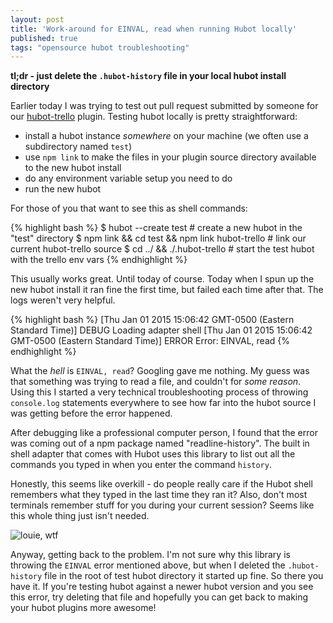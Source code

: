 ```yaml
---
layout: post
title: 'Work-around for EINVAL, read when running Hubot locally'
published: true
tags: "opensource hubot troubleshooting"
---
```


**tl;dr - just delete the `.hubot-history` file in your local hubot install directory**

Earlier today I was trying to test out pull request submitted by someone for our [hubot-trello](https://github.com/hubot-scripts/hubot-trello) plugin. Testing hubot locally is pretty straightforward:

 - install a hubot instance _somewhere_ on your machine (we often use a subdirectory named `test`)
 - use `npm link` to make the files in your plugin source directory available to the new hubot install
 - do any environment variable setup you need to do
 - run the new hubot

For those of you that want to see this as shell commands:

{% highlight bash %}
$ hubot --create test # create a new hubot in the "test" directory
$ npm link && cd test && npm link hubot-trello # link our current hubot-trello source
$ cd ../ && ./.hubot-trello # start the test hubot with the trello env vars
{% endhighlight %}

This usually works great. Until today of course. Today when I spun up the new hubot install it ran fine the first time, but failed each time after that. The logs weren't very helpful.

{% highlight bash %}
[Thu Jan 01 2015 15:06:42 GMT-0500 (Eastern Standard Time)] DEBUG Loading adapter shell
[Thu Jan 01 2015 15:06:42 GMT-0500 (Eastern Standard Time)] ERROR Error: EINVAL, read
{% endhighlight %}

What the _hell_ is `EINVAL, read`? Googling gave me nothing. My guess was that something was trying to read a file, and couldn't for _some reason_. Using this I started a very technical troubleshooting process of throwing `console.log` statements everywhere to see how far into the hubot source I was getting before the error happened.

After debugging like a professional computer person, I found that the error was coming out of a npm package named "readline-history". The built in shell adapter that comes with Hubot uses this library to list out all the commands you typed in when you enter the command `history`.

Honestly, this seems like overkill - do people really care if the Hubot shell remembers what they typed in the last time they ran it? Also, don't most terminals remember stuff for you during your current session? Seems like this whole thing just isn't needed.

![louie, wtf](https://dl.dropboxusercontent.com/u/6291954/gifs/louie9.gif)

Anyway, getting back to the problem. I'm not sure why this library is throwing the `EINVAL` error mentioned above, but when I deleted the `.hubot-history` file in the root of test hubot directory it started up fine. So there you have it. If you're testing hubot against a newer hubot version and you see this error, try deleting that file and hopefully you can get back to making your hubot plugins more awesome!
